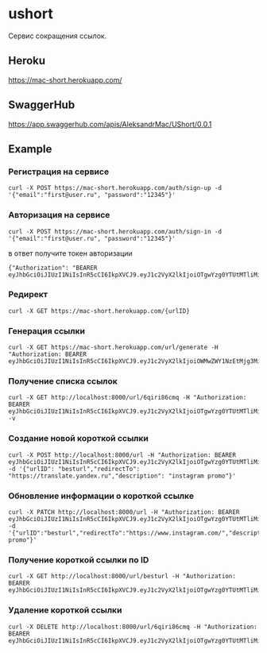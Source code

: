 # ushort
Сервис сокращения ссылок.

## Heroku
https://mac-short.herokuapp.com/

## SwaggerHub
https://app.swaggerhub.com/apis/AleksandrMac/UShort/0.0.1

## Example
### Регистрация на сервисе 
```
curl -X POST https://mac-short.herokuapp.com/auth/sign-up -d '{"email":"first@user.ru", "password":"12345"}'
```

### Авторизация на сервисе 
```
curl -X POST https://mac-short.herokuapp.com/auth/sign-in -d '{"email":"first@user.ru", "password":"12345"}'
```
в ответ получите токен авторизации 
```
{"Authorization": "BEARER eyJhbGciOiJIUzI1NiIsInR5cCI6IkpXVCJ9.eyJ1c2VyX2lkIjoiOTgwYzg0YTUtMTliMi00MmExLTk4NzUtNzE1YzBkNWNlYjRmIn0.4zWJ8puffcDwBXGDaiKVtIKWiSeaCmF8nsScA_VF_Sk"}
```
### Редирект 
```
curl -X GET https://mac-short.herokuapp.com/{urlID}
```

### Генерация ссылки
```
curl -X GET https://mac-short.herokuapp.com/url/generate -H "Authorization: BEARER eyJhbGciOiJIUzI1NiIsInR5cCI6IkpXVCJ9.eyJ1c2VyX2lkIjoiOWMwZWY1NzEtMjg3Mi00MzViLWFhYzktZjBmNDAyZTZjYzliIn0.fvylVBxU8zYXth4dRwkFIdj6F0sckXRB11XentwBras"
```

### Получение списка ссылок
```
curl -X GET http://localhost:8000/url/6qiri86cmq -H "Authorization: BEARER eyJhbGciOiJIUzI1NiIsInR5cCI6IkpXVCJ9.eyJ1c2VyX2lkIjoiOTgwYzg0YTUtMTliMi00MmExLTk4NzUtNzE1YzBkNWNlYjRmIn0.4zWJ8puffcDwBXGDaiKVtIKWiSeaCmF8nsScA_VF_Sk" -v
```

### Создание новой короткой ссылки
```
curl -X POST http://localhost:8000/url -H "Authorization: BEARER eyJhbGciOiJIUzI1NiIsInR5cCI6IkpXVCJ9.eyJ1c2VyX2lkIjoiOTgwYzg0YTUtMTliMi00MmExLTk4NzUtNzE1YzBkNWNlYjRmIn0.4zWJ8puffcDwBXGDaiKVtIKWiSeaCmF8nsScA_VF_Sk" -d '{"urlID": "besturl","redirectTo": "https://translate.yandex.ru","description": "instagram promo"}'
```

### Обновление информации о короткой ссылке
```
curl -X PATCH http://localhost:8000/url -H "Authorization: BEARER eyJhbGciOiJIUzI1NiIsInR5cCI6IkpXVCJ9.eyJ1c2VyX2lkIjoiOTgwYzg0YTUtMTliMi00MmExLTk4NzUtNzE1YzBkNWNlYjRmIn0.4zWJ8puffcDwBXGDaiKVtIKWiSeaCmF8nsScA_VF_Sk" -d '{"urlID":"besturl","redirectTo":"https://www.instagram.com/","description":"instagram promo"}'
```


### Получение короткой ссылки по ID
```
curl -X GET http://localhost:8000/url/besturl -H "Authorization: BEARER eyJhbGciOiJIUzI1NiIsInR5cCI6IkpXVCJ9.eyJ1c2VyX2lkIjoiOTgwYzg0YTUtMTliMi00MmExLTk4NzUtNzE1YzBkNWNlYjRmIn0.4zWJ8puffcDwBXGDaiKVtIKWiSeaCmF8nsScA_VF_Sk"
```

### Удаление короткой ссылки
```
curl -X DELETE http://localhost:8000/url/6qiri86cmq -H "Authorization: BEARER eyJhbGciOiJIUzI1NiIsInR5cCI6IkpXVCJ9.eyJ1c2VyX2lkIjoiOTgwYzg0YTUtMTliMi00MmExLTk4NzUtNzE1YzBkNWNlYjRmIn0.4zWJ8puffcDwBXGDaiKVtIKWiSeaCmF8nsScA_VF_Sk"
```



